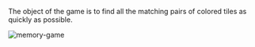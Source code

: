 The object of the game is to find all the matching pairs of colored tiles as quickly as possible.

![memory-game](https://github.com/catalinc/memory-game-android/raw/master/memory-game.png)
